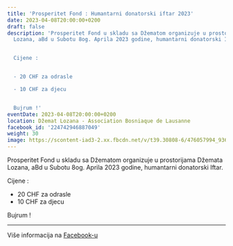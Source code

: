 ```yaml
---
title: 'Prosperitet Fond : Humantarni donatorski iftar 2023'
date: 2023-04-08T20:00:00+0200
draft: false
description: 'Prosperitet Fond u skladu sa Džematom organizuje u prostorijama Džemata
  Lozana, aBd u Subotu 8og. Aprila 2023 godine, humantarni donatorski Iftar.


  Cijene :


  - 20 CHF za odrasle

  - 10 CHF za djecu


  Bujrum !'
eventDate: 2023-04-08T20:00:00+0200
location: Džemat Lozana - Association Bosniaque de Lausanne
facebook_id: '224742946887049'
weight: 30
image: https://scontent-iad3-2.xx.fbcdn.net/v/t39.30808-6/476057994_936635281930405_1135964331823661885_n.jpg?_nc_cat=106&ccb=1-7&_nc_sid=9e60e4&_nc_eui2=AeHUDEn5BizjnN47QpyjZ_Et2mlOYGtezXbaaU5ga17Ndoz3NVLfGIGP97aBZe58e2YZTR5qkZsLtU_JNWEubYOn&_nc_ohc=jxv1FkU8RVsQ7kNvwEhbYX1&_nc_oc=AdlNxCPWlz2-OENR8Kel1U36A1d_9DeJj3UdsJ8qm7_K5nmKZi8frrRtI5ibBSzwjH8&_nc_zt=23&_nc_ht=scontent-iad3-2.xx&edm=ABTKTjYEAAAA&_nc_gid=szAAXpQEO6MRH9QfNT7low&oh=00_AfMk8s8T1QEXo1uuZMYZCjBie89P5HoKSh-EWt11lx6c3w&oe=6865347D
---
```


Prosperitet Fond u skladu sa Džematom organizuje u prostorijama Džemata Lozana, aBd u Subotu 8og. Aprila 2023 godine, humantarni donatorski Iftar.

Cijene :

- 20 CHF za odrasle
- 10 CHF za djecu

Bujrum !

---

Više informacija na [Facebook-u](https://facebook.com/events/224742946887049)